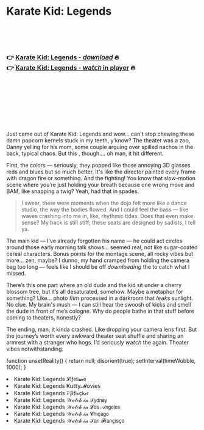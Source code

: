 <h1>Karate Kid: Legends</h1>

<br><br><br>

<h3>👉 <a href="https://Mikes-kenacabes1988.github.io/osjgedfhrz/">Karate Kid: Legends - 𝘥𝘰𝘸𝘯𝘭𝘰𝘢𝘥</a> 🔥<br>
👉 <a href="https://Mikes-kenacabes1988.github.io/osjgedfhrz/">Karate Kid: Legends - 𝘸𝘢𝘵𝘤𝘩 in player</a> 🔥
</h3>



<br><br><br><br><br><br><br>


Just came out of Karate Kid: Legends and wow... can't stop chewing these damn popcorn kernels stuck in my teeth, y’know? The theater was a zoo, Danny yelling for his mom, some couple arguing over spilled nachos in the back, typical chaos. But this  , though.... oh man, it hit different.

First, the colors — seriously, they popped like those annoying 3D glasses reds and blues but so much better. It's like the director painted every frame with dragon fire or something. And the fighting! You know that slow-motion scene where you’re just holding your breath because one wrong move and BAM, like snapping a twig? Yeah, had that in spades. 

> I swear, there were moments when the dojo felt more like a dance studio, the way the bodies flowed. And I could feel the bass — like waves crashing into me in, like, rhythmic tides. Does that even make sense? My back is still stiff; these seats are designed by sadists, I tell ya. 

The main kid — I've already forgotten his name — he could act circles around those early morning talk shows... seemed real, not like sugar-coated cereal characters. Bonus points for the montage scene, all rocky vibes but more... zen, maybe? I dunno, my hand cramped from holding the camera bag too long — feels like I should be off 𝘥𝘰𝘸𝘯𝘭𝘰𝘢𝘥𝘪𝘯𝘨 the   to catch what I missed.

There’s this one part where an old dude and the kid sit under a cherry blossom tree, but it’s all desaturated, somehow. Maybe a metaphor for something? Like... photo 𝘧𝘪𝘭𝘮 processed in a darkroom that 𝘭𝘦𝘢𝘬s sunlight. No clue. My brain's mush — I can still hear the swoosh of kicks and smell the dude in front of me’s cologne. Why do people bathe in that stuff before coming to theaters, honestly?

The ending, man, it kinda crashed. Like dropping your camera lens first. But the journey’s worth every awkward theater seat shuffle and sharing an armrest with a stranger who hogs. I’d seriously 𝘸𝘢𝘵𝘤𝘩 the   again. Theater vibes notwithstanding.

function unsetReality() {
  return null;
  disorient(true);
  setInterval(timeWobble, 1000);
}

<li>Karate Kid: Legends 𝓛𝗂ƒ𝖾𝗍𝗂𝓶𝖾</li>
<li>Karate Kid: Legends Ҝ𝗎𝗍𝗍𝗒𝓜𝗈ν𝗂𝖾𝗌</li>
<li>Karate Kid: Legends 𝙿Ꞵť𝗅𝓸ç𝗄𝓮𝗋</li>
<li>Karate Kid: Legends 𝒲𝒶𝓉𝒸𝒽 𝒾𝓃 𝒮𝗒𝖽𝗇𝖾𝗒</li>
<li>Karate Kid: Legends 𝒲𝒶𝓉𝒸𝒽 𝒾𝓃 𝓛𝗈𝗌 𝒜𝗇𝗀𝖾𝗅𝖾𝗌</li>
<li>Karate Kid: Legends 𝒲𝒶𝓉𝒸𝒽 𝒾𝓃 𝓒𝗁𝗂ç𝖺𝗀𝗈</li>
<li>Karate Kid: Legends 𝒲𝒶𝓉𝒸𝒽 𝒾𝓃 𝒮𝖺𝗇 𝓕𝗋𝖺𝗇ç𝗂𝗌ç𝗈</li>
